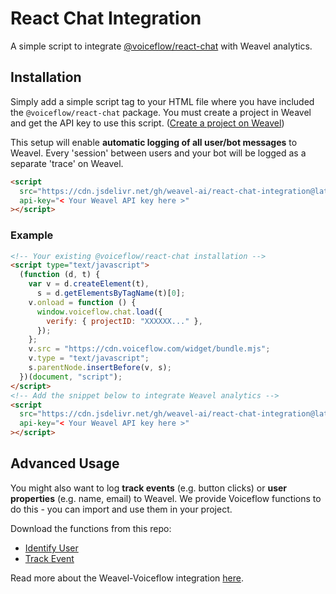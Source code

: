 # React Chat Integration

A simple script to integrate [@voiceflow/react-chat](https://github.com/voiceflow/react-chat) with Weavel analytics.

## Installation

Simply add a simple script tag to your HTML file where you have included the `@voiceflow/react-chat` package.
You must create a project in Weavel and get the API key to use this script. ([Create a project on Weavel](https://analytics.weavel.ai))

This setup will enable **automatic logging of all user/bot messages** to Weavel. Every 'session' between users and your bot will be logged as a separate 'trace' on Weavel.

```html
<script
  src="https://cdn.jsdelivr.net/gh/weavel-ai/react-chat-integration@latest/logger.min.js"
  api-key="< Your Weavel API key here >"
></script>
```

### Example

```html
<!-- Your existing @voiceflow/react-chat installation -->
<script type="text/javascript">
  (function (d, t) {
    var v = d.createElement(t),
      s = d.getElementsByTagName(t)[0];
    v.onload = function () {
      window.voiceflow.chat.load({
        verify: { projectID: "XXXXXX..." },
      });
    };
    v.src = "https://cdn.voiceflow.com/widget/bundle.mjs";
    v.type = "text/javascript";
    s.parentNode.insertBefore(v, s);
  })(document, "script");
</script>
<!-- Add the snippet below to integrate Weavel analytics -->
<script
  src="https://cdn.jsdelivr.net/gh/weavel-ai/react-chat-integration@latest/logger.min.js"
  api-key="< Your Weavel API key here >"
></script>
```

## Advanced Usage

You might also want to log **track events** (e.g. button clicks) or **user properties** (e.g. name, email) to Weavel. We provide Voiceflow functions to do this - you can import and use them in your project.

Download the functions from this repo:

- [Identify User](https://raw.githubusercontent.com/weavel-ai/react-chat-integration/main/voiceflow-functions/identify-user.json)
- [Track Event](https://raw.githubusercontent.com/weavel-ai/react-chat-integration/main/voiceflow-functions/log-track-event.json)

Read more about the Weavel-Voiceflow integration [here](https://weavel.ai/docs/platform-integrations/voiceflow).
